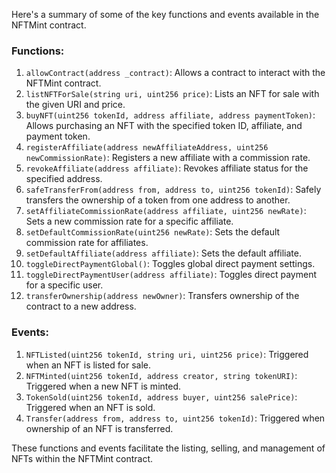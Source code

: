 Here's a summary of some of the key functions and events available in the NFTMint contract.

### Functions:
1. `allowContract(address _contract)`: Allows a contract to interact with the NFTMint contract.
2. `listNFTForSale(string uri, uint256 price)`: Lists an NFT for sale with the given URI and price.
3. `buyNFT(uint256 tokenId, address affiliate, address paymentToken)`: Allows purchasing an NFT with the specified token ID, affiliate, and payment token.
4. `registerAffiliate(address newAffiliateAddress, uint256 newCommissionRate)`: Registers a new affiliate with a commission rate.
5. `revokeAffiliate(address affiliate)`: Revokes affiliate status for the specified address.
6. `safeTransferFrom(address from, address to, uint256 tokenId)`: Safely transfers the ownership of a token from one address to another.
7. `setAffiliateCommissionRate(address affiliate, uint256 newRate)`: Sets a new commission rate for a specific affiliate.
8. `setDefaultCommissionRate(uint256 newRate)`: Sets the default commission rate for affiliates.
9. `setDefaultAffiliate(address affiliate)`: Sets the default affiliate.
10. `toggleDirectPaymentGlobal()`: Toggles global direct payment settings.
11. `toggleDirectPaymentUser(address affiliate)`: Toggles direct payment for a specific user.
12. `transferOwnership(address newOwner)`: Transfers ownership of the contract to a new address.

### Events:
1. `NFTListed(uint256 tokenId, string uri, uint256 price)`: Triggered when an NFT is listed for sale.
2. `NFTMinted(uint256 tokenId, address creator, string tokenURI)`: Triggered when a new NFT is minted.
3. `TokenSold(uint256 tokenId, address buyer, uint256 salePrice)`: Triggered when an NFT is sold.
4. `Transfer(address from, address to, uint256 tokenId)`: Triggered when ownership of an NFT is transferred.

These functions and events facilitate the listing, selling, and management of NFTs within the NFTMint contract.
